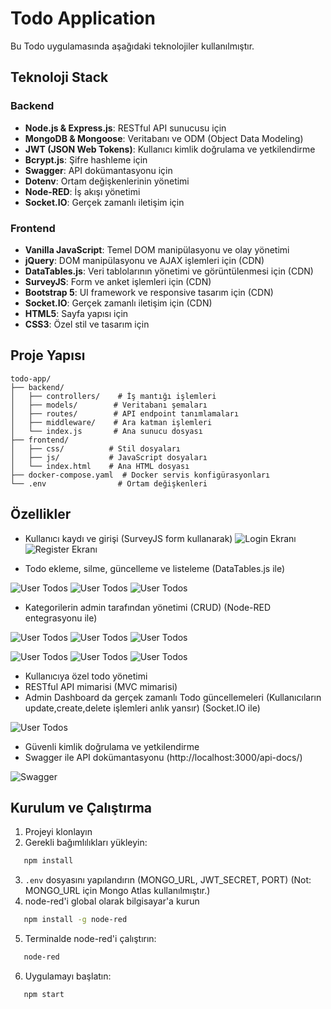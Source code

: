 # Todo Application

Bu Todo uygulamasında aşağıdaki teknolojiler kullanılmıştır.

## Teknoloji Stack

### Backend
- **Node.js & Express.js**: RESTful API sunucusu için
- **MongoDB & Mongoose**: Veritabanı ve ODM (Object Data Modeling)
- **JWT (JSON Web Tokens)**: Kullanıcı kimlik doğrulama ve yetkilendirme
- **Bcrypt.js**: Şifre hashleme için
- **Swagger**: API dokümantasyonu için
- **Dotenv**: Ortam değişkenlerinin yönetimi
- **Node-RED**: İş akışı yönetimi
- **Socket.IO**: Gerçek zamanlı iletişim için

### Frontend
- **Vanilla JavaScript**: Temel DOM manipülasyonu ve olay yönetimi
- **jQuery**: DOM manipülasyonu ve AJAX işlemleri için (CDN)
- **DataTables.js**: Veri tablolarının yönetimi ve görüntülenmesi için (CDN)
- **SurveyJS**: Form ve anket işlemleri için (CDN)
- **Bootstrap 5**: UI framework ve responsive tasarım için (CDN)
- **Socket.IO**: Gerçek zamanlı iletişim için (CDN)
- **HTML5**: Sayfa yapısı için
- **CSS3**: Özel stil ve tasarım için

## Proje Yapısı

```
todo-app/
├── backend/
│   ├── controllers/    # İş mantığı işlemleri
│   ├── models/        # Veritabanı şemaları
│   ├── routes/        # API endpoint tanımlamaları
│   ├── middleware/    # Ara katman işlemleri
│   └── index.js       # Ana sunucu dosyası
├── frontend/
│   ├── css/          # Stil dosyaları
│   ├── js/           # JavaScript dosyaları
│   └── index.html    # Ana HTML dosyası
├── docker-compose.yaml  # Docker servis konfigürasyonları
└── .env                # Ortam değişkenleri
```

## Özellikler

- Kullanıcı kaydı ve girişi (SurveyJS form kullanarak)
![Login Ekranı](./project-images/login.png)
![Register Ekranı](./project-images/register.png)




- Todo ekleme, silme, güncelleme ve listeleme (DataTables.js ile)

![User Todos](./project-images/user-todos.png)
![User Todos](./project-images/user-add-new-todo.png)
![User Todos](./project-images/user-update-todo.png)


- Kategorilerin admin tarafından yönetimi (CRUD) (Node-RED entegrasyonu ile)

![User Todos](./project-images/admin-categories.png)
![User Todos](./project-images/admin-add-new-category.png)
![User Todos](./project-images/admin-node-red-create-category-preview.png)

![User Todos](./project-images/admin-update-category.png)
![User Todos](./project-images/admin-node-red-update-category-preview.png)
![User Todos](./project-images/admin-node-red-delete-category.png)


- Kullanıcıya özel todo yönetimi
- RESTful API mimarisi (MVC mimarisi)
- Admin Dashboard da gerçek zamanlı Todo güncellemeleri (Kullanıcıların update,create,delete işlemleri anlık yansır) (Socket.IO ile)

![User Todos](./project-images/admin-all-todos.png)

- Güvenli kimlik doğrulama ve yetkilendirme
- Swagger ile API dokümantasyonu (http://localhost:3000/api-docs/)

![Swagger](./project-images/swagger-doc.png)

## Kurulum ve Çalıştırma

1. Projeyi klonlayın
2. Gerekli bağımlılıkları yükleyin:
```bash
   npm install
   ```
3. `.env` dosyasını yapılandırın (MONGO_URL, JWT_SECRET, PORT) 
(Not: MONGO_URL için Mongo Atlas kullanılmıştır.)
4. node-red'i global olarak bilgisayar'a kurun 
```bash
   npm install -g node-red
   ```
5. Terminalde node-red'i çalıştırın:
 ```bash
    node-red
   ```
6. Uygulamayı başlatın:
```bash
   npm start
   ```
